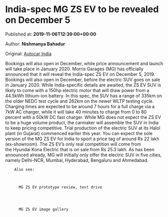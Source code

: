 
# India-spec MG ZS EV to be revealed on December 5

Published at: **2019-11-06T12:39:00+00:00**

Author: **Nishmanya Bahadur**

Original: [Autocar India](https://www.autocarindia.com/car-news/india-spec-mg-zs-ev-to-be-revealed-on-december-5-414785)

Bookings will also open in December, while price announcement and launch will take place in January 2020.
Morris Garages (MG) has officially announced that it will reveal the India-spec ZS EV on December 5, 2019. Bookings will also open in December, before the electric SUV goes on sale in January 2020.
While India-specific details are awaited, the ZS EV SUV is likely to come with a 150hp electric motor that will draw power from a 44.5kWh lithium-ion battery. In this spec, the SUV has a range of 335km on the older NEDC test cycle and 262km on the newer WLTP testing cycle. Charging times are expected to be around 7 hours for a full charge via a 7kW AC charger, while it will take 40 minutes to charge from 0 to 80 percent with a 50kW DC fast charger.
While MG does not expect the ZS EV to be a huge volume product, the carmaker will assemble the SUV in India to keep pricing competitive. Trial production of the electric SUV at its Halol plant (in Gujarat) commenced earlier this year. You can expect the sole version of the MG ZS EV for India to sport a price tag of around Rs 22 lakh (ex-showroom). The ZS EV’s only real competition will come from the Hyundai Kona Electric that is on sale from Rs 25.3 lakh.
As has been announced already, MG will initially only offer the electric SUV in five cities, namely Delhi-NCR, Mumbai, Hyderabad, Bengaluru and Ahmedabad.

        Also see:
      

        
          MG ZS EV prototype review, test drive
        
      

        
          MG ZS EV image gallery
        
      
